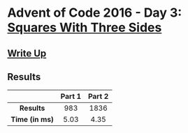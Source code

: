# Advent of Code 2016 - Day 3: [Squares With Three Sides](https://adventofcode.com/2016/day/3)

## [Write Up](https://codingap.github.io/advent-of-code/writeups/2016/day03)
## Results
|| **Part 1** | **Part 2** |
|:--:|:---:|:---:|
| **Results** | 983 | 1836 |
| **Time (in ms)** | 5.03 | 4.35 |
